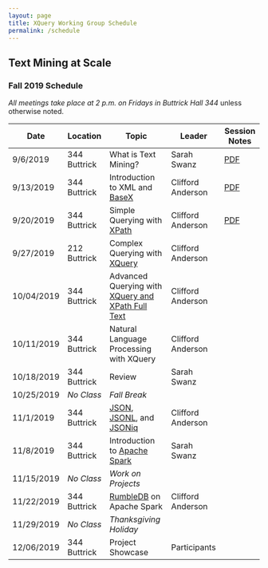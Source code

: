 ```yaml
---
layout: page
title: XQuery Working Group Schedule
permalink: /schedule
---
```



## Text Mining at Scale

### Fall 2019 Schedule

*All meetings take place at 2 p.m. on Fridays in Buttrick Hall 344* unless otherwise noted.

| Date | Location | Topic | Leader | Session Notes |
|------|-------|-------|-------|-------|
| 9/6/2019 | 344 Buttrick| What is Text Mining? | Sarah Swanz | [PDF](https://heardlibrary.github.io/digital-scholarship/script/xquery/text-mining/text-mining-at-scale-session-1.pdf) |
| 9/13/2019 | 344 Buttrick| Introduction to XML and [BaseX](http://basex.org/) | Clifford Anderson | [PDF](https://heardlibrary.github.io/digital-scholarship/script/xquery/text-mining/text-mining-at-scale-session-2.pdf) |
| 9/20/2019 | 344 Buttrick| Simple Querying with [XPath](https://www.w3.org/TR/2017/REC-xpath-31-20170321/) | Clifford Anderson | [PDF](https://heardlibrary.github.io/digital-scholarship/script/xquery/text-mining/text-mining-at-scale-session-3.pdf)  |
| 9/27/2019 |  212 Buttrick| Complex Querying with [XQuery](https://www.w3.org/TR/xquery-31/) | Clifford Anderson |  |
| 10/04/2019 | 344 Buttrick| Advanced Querying with [XQuery and XPath Full Text](https://www.w3.org/TR/xpath-full-text-10/) | Clifford Anderson |  |
| 10/11/2019 | 344 Buttrick| Natural Language Processing with XQuery | Clifford Anderson | |
| 10/18/2019 | 344 Buttrick| Review | Sarah Swanz |  |
| 10/25/2019 | *No Class* | *Fall Break* |  |  |
| 11/1/2019 | 344 Buttrick| [JSON](https://www.json.org/), [JSONL](http://jsonlines.org/), and [JSONiq](http://jsoniq.org/) | Clifford Anderson | |
| 11/8/2019 | 344 Buttrick| Introduction to [Apache Spark](https://spark.apache.org/) | Sarah Swanz |  |
| 11/15/2019 | *No Class* | *Work on Projects* |  |  |
| 11/22/2019 | 344 Buttrick| [RumbleDB](http://rumbledb.org/) on Apache Spark | Clifford Anderson| |
| 11/29/2019 | *No Class* | *Thanksgiving Holiday* |  |  |
| 12/06/2019 | 344 Buttrick| Project Showcase | Participants | |
